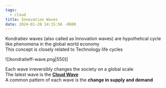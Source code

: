 ```yaml
---
tags:
  - cloud
title: Innovation Waves
date: 2024-01-28 14:15:56 -0600
---
```


Kondratiev waves (also called as Innovation waves) are hypothetical cycle like phenomena in the global world economy  
This concept is closely related to Technology life cycles

![[kondratieff-wave.png|550]]

Each wave irreversibly changes the society on a global scale  
The latest wave is the **<u>Cloud Wave</u>**  
A common pattern of each wave is the **change in supply and demand**
